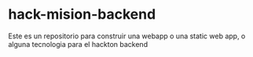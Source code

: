# hack-mision-backend
Este es un repositorio para construir una webapp o una static web app, o alguna tecnologia para el hackton backend
